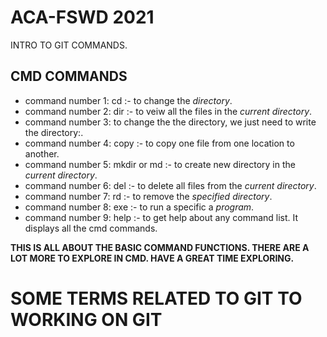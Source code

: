 # ACA-FSWD 2021
INTRO TO GIT COMMANDS.

## CMD COMMANDS
* command number 1: cd :- to change the *directory*.
* command number 2: dir :- to veiw all the files in the *current directory*.
* command number 3: to change the the directory, we just need to write the directory:.
* command number 4: copy :- to copy one file from one location to another.
* command number 5: mkdir or md :- to create new directory in the *current directory*.
* command number 6: del :- to delete all files from the *current directory*.
* command number 7: rd :- to remove the *specified directory*.
* command number 8: exe :- to run a specific a *program*.
* command number 9: help :- to get help about any command list. It displays all the cmd commands.

**THIS IS ALL ABOUT THE BASIC COMMAND FUNCTIONS. THERE ARE A LOT MORE TO EXPLORE IN CMD. HAVE A GREAT TIME EXPLORING.**

# SOME TERMS RELATED TO GIT TO WORKING ON GIT
